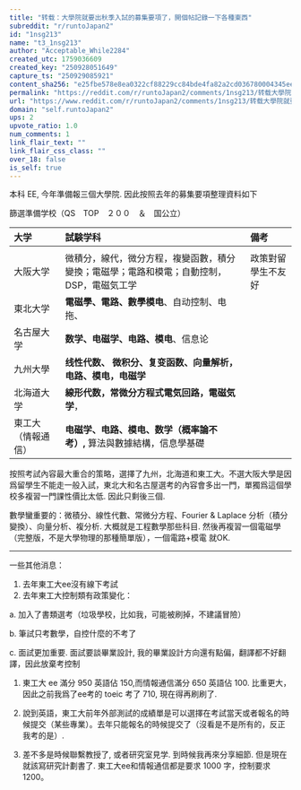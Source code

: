 ```yaml
---
title: "转载：大學院就要出秋季入試的募集要項了，開個帖記錄一下各種東西"
subreddit: "r/runtoJapan2"
id: "1nsg213"
name: "t3_1nsg213"
author: "Acceptable_While2284"
created_utc: 1759036609
created_key: "250928051649"
capture_ts: "250929085921"
content_sha256: "e25fbe578e8ea0322cf88229cc84bde4fa82a2cd036780004345ee99169d6cfc"
permalink: "https://reddit.com/r/runtoJapan2/comments/1nsg213/转载大學院就要出秋季入試的募集要項了開個帖記錄一下各種東西/"
url: "https://www.reddit.com/r/runtoJapan2/comments/1nsg213/转载大學院就要出秋季入試的募集要項了開個帖記錄一下各種東西/"
domain: "self.runtoJapan2"
ups: 2
upvote_ratio: 1.0
num_comments: 1
link_flair_text: ""
link_flair_css_class: ""
over_18: false
is_self: true
---
```


本科 EE, 今年準備報三個大學院. 因此按照去年的募集要項整理資料如下

篩選準備学校（QS　TOP　２００　＆　国公立）

| 大学               | 試験学科                                                                                  | 備考               |
|:-------------------|:------------------------------------------------------------------------------------------|:-------------------|
|                    |                                                                                           |                    |
| 大阪大学           | 微積分，線代，微分方程，複變函數，積分變換；電磁學；電路和模電；自動控制，DSP，電磁気工学 | 政策對留學生不友好 |
| 東北大学           | **電磁學、電路、數學模电**、自动控制、电拖、                                              |                    |
| 名古屋大学         | **数学、电磁学、电路、模电**、信息论                                                      |                    |
| 九州大學           | **线性代数、 微积分、复变函数、向量解析，电路、模电，电磁学**                             |                    |
| 北海道大学         | **線形代数，常微分方程式電気回路，電磁気学**，                                            |                    |
| 東工大（情報通信） | **电磁学、电路、模电、数学（概率論不考）,** 算法與數據結構，信息學基礎                    |                    |

按照考試內容最大重合的策略，選擇了九州，北海道和東工大。不選大阪大學是因爲留學生不能走一般入試，東北大和名古屋選考的內容會多出一門，單獨爲這個學校多複習一門課性價比太低.
因此只剩後三個.

數學蠻重要的：微積分、線性代數、常微分方程、Fourier & Laplace
分析（積分變換）、向量分析、複分析. 大概就是工程數學那些科目.
然後再複習一個電磁學（完整版，不是大學物理的那種簡單版），一個電路+模電
就OK.

---

一些其他消息：

1.  去年東工大ee沒有線下考試
2.  去年東工大控制類有政策變化：

a\. 加入了書類選考（垃圾學校，比如我，可能被刷掉，不建議冒險）

b\. 筆試只考數學，自控什麼的不考了

c\. 面試更加重要. 面試要談畢業設計,
我的畢業設計方向還有點偏，翻譯都不好翻譯，因此放棄考控制

1.  東工大 ee 滿分 950 英語佔 150,而情報通信滿分 650 英語佔 100.
    比重更大，因此之前我爲了ee考的 toeic 考了 710, 現在得再刷刷了.

2.  說到英語，東工大前年外部測試的成績單是可以選擇在考試當天或者報名的時候提交（某些專業）。去年只能報名的時候提交了（沒看是不是所有的，反正我考的是）.

3.  差不多是時候聯繫教授了, 或者研究室見学. 到時候我再來分享細節.
    但是現在就該寫研究計劃書了. 東工大ee和情報通信都是要求 1000
    字，控制要求 1200。
